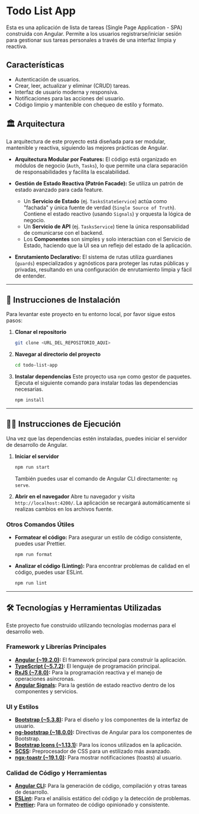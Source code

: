 # Todo List App

Esta es una aplicación de lista de tareas (Single Page Application - SPA) construida con Angular. Permite a los usuarios registrarse/iniciar sesión para gestionar sus tareas personales a través de una interfaz limpia y reactiva.

## Características

*   Autenticación de usuarios.
*   Crear, leer, actualizar y eliminar (CRUD) tareas.
*   Interfaz de usuario moderna y responsiva.
*   Notificaciones para las acciones del usuario.
*   Código limpio y mantenible con chequeo de estilo y formato.

## 🏛️ Arquitectura

La arquitectura de este proyecto está diseñada para ser modular, mantenible y reactiva, siguiendo las mejores prácticas de Angular.

*   **Arquitectura Modular por Features:** El código está organizado en módulos de negocio (`Auth`, `Tasks`), lo que permite una clara separación de responsabilidades y facilita la escalabilidad.

*   **Gestión de Estado Reactiva (Patrón Facade):** Se utiliza un patrón de estado avanzado para cada feature.
    *   Un **Servicio de Estado** (ej. `TasksStateService`) actúa como "fachada" y única fuente de verdad (`Single Source of Truth`). Contiene el estado reactivo (usando `Signals`) y orquesta la lógica de negocio.
    *   Un **Servicio de API** (ej. `TasksService`) tiene la única responsabilidad de comunicarse con el backend.
    *   Los **Componentes** son simples y solo interactúan con el Servicio de Estado, haciendo que la UI sea un reflejo del estado de la aplicación.

*   **Enrutamiento Declarativo:** El sistema de rutas utiliza guardianes (`guards`) especializados y agnósticos para proteger las rutas públicas y privadas, resultando en una configuración de enrutamiento limpia y fácil de entender.

---

## 🚀 Instrucciones de Instalación

Para levantar este proyecto en tu entorno local, por favor sigue estos pasos:

1.  **Clonar el repositorio**
    ```sh
    git clone <URL_DEL_REPOSITORIO_AQUI>
    ```

2.  **Navegar al directorio del proyecto**
    ```sh
    cd todo-list-app
    ```

3.  **Instalar dependencias**
    Este proyecto usa `npm` como gestor de paquetes. Ejecuta el siguiente comando para instalar todas las dependencias necesarias.
    ```sh
    npm install
    ```

---

## 🏃‍♂️ Instrucciones de Ejecución

Una vez que las dependencias estén instaladas, puedes iniciar el servidor de desarrollo de Angular.

1.  **Iniciar el servidor**
    ```sh
    npm run start
    ```
    También puedes usar el comando de Angular CLI directamente: `ng serve`.

2.  **Abrir en el navegador**
    Abre tu navegador y visita `http://localhost:4200/`. La aplicación se recargará automáticamente si realizas cambios en los archivos fuente.

### Otros Comandos Útiles

*   **Formatear el código:** Para asegurar un estilo de código consistente, puedes usar Prettier.
    ```sh
    npm run format
    ```

*   **Analizar el código (Linting):** Para encontrar problemas de calidad en el código, puedes usar ESLint.
    ```sh
    npm run lint
    ```

---

## 🛠️ Tecnologías y Herramientas Utilizadas

Este proyecto fue construido utilizando tecnologías modernas para el desarrollo web.

### Framework y Librerías Principales
*   **[Angular (~19.2.0)](https://angular.io/):** El framework principal para construir la aplicación.
*   **[TypeScript (~5.7.2)](https://www.typescriptlang.org/):** El lenguaje de programación principal.
*   **[RxJS (~7.8.0)](https://rxjs.dev/):** Para la programación reactiva y el manejo de operaciones asíncronas.
*   **[Angular Signals](https://angular.io/guide/signals):** Para la gestión de estado reactivo dentro de los componentes y servicios.

### UI y Estilos
*   **[Bootstrap (~5.3.8)](https://getbootstrap.com/):** Para el diseño y los componentes de la interfaz de usuario.
*   **[ng-bootstrap (~18.0.0)](https://ng-bootstrap.github.io/):** Directivas de Angular para los componentes de Bootstrap.
*   **[Bootstrap Icons (~1.13.1)](https://icons.getbootstrap.com/):** Para los íconos utilizados en la aplicación.
*   **[SCSS](https://sass-lang.com/):** Preprocesador de CSS para un estilizado más avanzado.
*   **[ngx-toastr (~19.1.0)](https://www.npmjs.com/package/ngx-toastr):** Para mostrar notificaciones (toasts) al usuario.

### Calidad de Código y Herramientas
*   **[Angular CLI](https://angular.io/cli):** Para la generación de código, compilación y otras tareas de desarrollo.
*   **[ESLint](https://eslint.org/):** Para el análisis estático del código y la detección de problemas.
*   **[Prettier](https://prettier.io/):** Para un formateo de código opinionado y consistente.